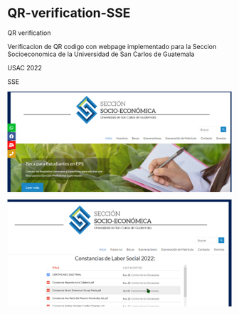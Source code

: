 # QR-verification-SSE
QR verification

Verificacion de QR codigo con webpage implementado para la Seccion Socioeconomica de la Universidad de San Carlos de Guatemala

USAC 2022

SSE

<p align="center">
  <a href="#"><img src="content/1.png"/></a>
</p>
<p align="center">
  <a href="#"><img src="content/2.png"/></a>
</p>